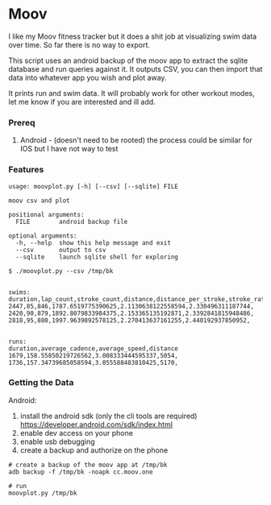 # Moov

I like my Moov fitness tracker but it does a shit job at visualizing swim
data over time. So far there is no way to export.

This script uses an android backup of the moov app to extract the sqlite
database and run queries against it. It outputs CSV, you can then import that
data into whatever app you wish and plot away.

It prints run and swim data. It will probably work for other workout modes, 
let me know if you are interested and ill add.

### Prereq

1. Android - (doesn't need to be rooted) the process could be similar for IOS
   but I have not way to test

### Features
```
usage: moovplot.py [-h] [--csv] [--sqlite] FILE

moov csv and plot

positional arguments:
  FILE        android backup file

optional arguments:
  -h, --help  show this help message and exit
  --csv       output to csv
  --sqlite    launch sqlite shell for exploring
```

```
$ ./moovplot.py --csv /tmp/bk 


swims:
duration,lap_count,stroke_count,distance,distance_per_stroke,stroke_rate
2447,85,846,1787.6519775390625,2.1130638122558594,2.330496311187744,
2420,90,879,1892.8079833984375,2.153365135192871,2.3392841815948486,
2818,95,880,1997.9639892578125,2.270413637161255,2.440192937850952,


runs:
duration,average_cadence,average_speed,distance
1679,158.55850219726562,3.008333444595337,5054,
1736,157.34739685058594,3.055588483810425,5170,
```

### Getting the Data

Android:

1. install the android sdk (only the cli tools are required) https://developer.android.com/sdk/index.html
1. enable dev access on your phone
1. enable usb debugging
1. create a backup and authorize on the phone

```
# create a backup of the moov app at /tmp/bk
adb backup -f /tmp/bk -noapk cc.moov.one

# run
moovplot.py /tmp/bk
```

